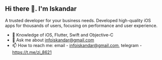 ## Hi there 👋. I'm Iskandar


A trusted developer for your business needs.
Developed high-quality iOS apps for thousands of users, focusing on performance and user experience.

- 🌱 Knowledge of iOS, Flutter, Swift and Objective-C 
- 💬 Ask me about infoiskandar@gmail.com
- 📫 How to reach me: email - infoiskandar@gmail.com, telegram - https://t.me/zi_8621

